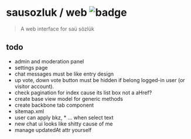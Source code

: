 # sausozluk / web ![badge](https://travis-ci.org/sausozluk/web.svg?branch=master)

> A web interface for saü sözlük

## todo
- admin and moderation panel
- settings page
- chat messages must be like entry design
- up vote, down vote button must be hidden if belong logged-in user (or visitor account).
- check pagination for index cause its list box not a aHref?
- create base view model for generic methods
- create backbone tab component
- sitemap.xml
- user can apply bkz, * ... when select text
- new chat ui looks like shitty cause of me
- manage updatedAt attr yourself